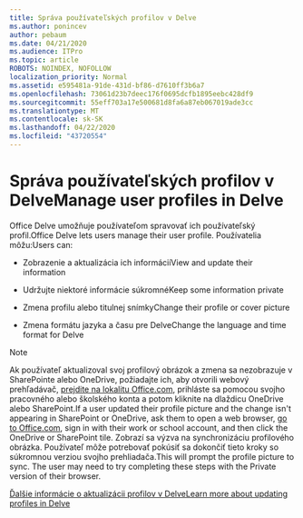 ```yaml
---
title: Správa používateľských profilov v Delve
ms.author: ponincev
author: pebaum
ms.date: 04/21/2020
ms.audience: ITPro
ms.topic: article
ROBOTS: NOINDEX, NOFOLLOW
localization_priority: Normal
ms.assetid: e595481a-91de-431d-bf86-d7610ff3b6a7
ms.openlocfilehash: 73061d23b7deec176f0695dcfb1895eebc428df9
ms.sourcegitcommit: 55eff703a17e500681d8fa6a87eb067019ade3cc
ms.translationtype: MT
ms.contentlocale: sk-SK
ms.lasthandoff: 04/22/2020
ms.locfileid: "43720554"
---
```

# <a name="manage-user-profiles-in-delve"></a><span data-ttu-id="a81c9-102">Správa používateľských profilov v Delve</span><span class="sxs-lookup"><span data-stu-id="a81c9-102">Manage user profiles in Delve</span></span>

<span data-ttu-id="a81c9-103">Office Delve umožňuje používateľom spravovať ich používateľský profil.</span><span class="sxs-lookup"><span data-stu-id="a81c9-103">Office Delve lets users manage their user profile.</span></span> <span data-ttu-id="a81c9-104">Používatelia môžu:</span><span class="sxs-lookup"><span data-stu-id="a81c9-104">Users can:</span></span>
  
- <span data-ttu-id="a81c9-105">Zobrazenie a aktualizácia ich informácií</span><span class="sxs-lookup"><span data-stu-id="a81c9-105">View and update their information</span></span>
    
- <span data-ttu-id="a81c9-106">Udržujte niektoré informácie súkromné</span><span class="sxs-lookup"><span data-stu-id="a81c9-106">Keep some information private</span></span>
    
- <span data-ttu-id="a81c9-107">Zmena profilu alebo titulnej snímky</span><span class="sxs-lookup"><span data-stu-id="a81c9-107">Change their profile or cover picture</span></span>
    
- <span data-ttu-id="a81c9-108">Zmena formátu jazyka a času pre Delve</span><span class="sxs-lookup"><span data-stu-id="a81c9-108">Change the language and time format for Delve</span></span>
    
> [!NOTE]
> <span data-ttu-id="a81c9-109">Ak používateľ aktualizoval svoj profilový obrázok a zmena sa nezobrazuje v SharePointe alebo OneDrive, požiadajte ich, aby otvorili webový prehľadávač, [prejdite na lokalitu Office.com](https://www.office.com), prihláste sa pomocou svojho pracovného alebo školského konta a potom kliknite na dlaždicu OneDrive alebo SharePoint.</span><span class="sxs-lookup"><span data-stu-id="a81c9-109">If a user updated their profile picture and the change isn't appearing in SharePoint or OneDrive, ask them to open a web browser, [go to Office.com](https://www.office.com), sign in with their work or school account, and then click the OneDrive or SharePoint tile.</span></span> <span data-ttu-id="a81c9-110">Zobrazí sa výzva na synchronizáciu profilového obrázka. Používateľ môže potrebovať pokúsiť sa dokončiť tieto kroky so súkromnou verziou svojho prehliadača.</span><span class="sxs-lookup"><span data-stu-id="a81c9-110">This will prompt the profile picture to sync. The user may need to try completing these steps with the Private version of their browser.</span></span> 
  
[<span data-ttu-id="a81c9-111">Ďalšie informácie o aktualizácii profilov v Delve</span><span class="sxs-lookup"><span data-stu-id="a81c9-111">Learn more about updating profiles in Delve</span></span>](https://go.microsoft.com/fwlink/?linkid=735070)
  

